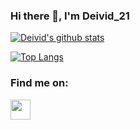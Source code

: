 ### Hi there 👋, I'm Deivid_21

[![Deivid's github stats](https://github-readme-stats.vercel.app/api?username=Deivid21&show_icons=true&include_all_commits=true&theme=tokyonight)](https://github.com/Deivid21)

[![Top Langs](https://github-readme-stats.vercel.app/api/top-langs/?username=Deivid21&layout=compact&langs_count=10&theme=tokyonight)](https://github.com/Deivid21)

### Find me on:

[<img src="https://www.vectorlogo.zone/logos/telegram/telegram-tile.svg" width="32">](http://t.me/Deivid_21)
